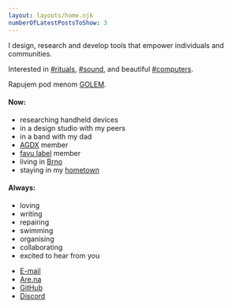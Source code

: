 ```yaml
---
layout: layouts/home.njk
numberOfLatestPostsToShow: 3
---
```


<div class="main-content">

I design, research and develop tools that empower individuals and communities.

Interested in [#rituals](tags/rituals), [#sound](tags/sound), and beautiful [#computers](tags/computers).

Rapujem pod menom [GOLEM](https://soundcloud.com/favu-label/sets/golemiada).

#### Now:

<div class="now-list">

- researching handheld devices
- in a design studio with my peers
- in a band with my dad
- [AGDX](https://agdx.info) member
- [favu label](https://www.instagram.com/favulabel/) member
- living in [Brno](https://www.are.na/daniel-galis/brno-ohi23f4rocs)
- staying in my [hometown](https://www.are.na/daniel-galis/banska-bystrica)

</div>

#### Always:

<div class="always-list">

- loving
- writing
- repairing
- swimming
- organising
- collaborating
- excited to hear from you

</div>

</div>

<div class="contact-list">

- [E-mail](mailto:danielgalis21@gmail.com)
- [Are.na](https://are.na/daniel-galis)
- [GitHub](https://github.com/mstcgalis)
- [Discord](https://discordapp.com/users/147823743882756096)

</div>
